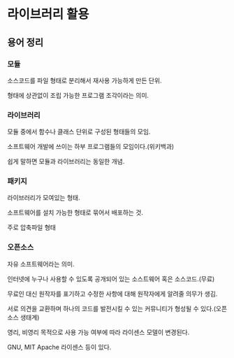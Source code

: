 # 라이브러리 활용

## 용어 정리

### 모듈

소스코드를 파일 형태로 분리해서 재사용 가능하게 만든 단위.

형태에 상관없이 조립 가능한 프로그램 조각이라는 의미.

### 라이브러리

모듈 중에서 함수나 클래스 단위로 구성된 형태들의 모임.

소프트웨어 개발에 쓰이는 하부 프로그램들의 모임이다.(위키백과)

쉽게 말하면 모듈과 라이브러리는 동일한 개념.


### 패키지

라이브러리가 모여있는 형태.

소프트웨어를 설치 가능한 형태로 묶어서 배포하는 것.

주로 압축파일 형태

### 오픈소스

자유 소프트웨어라는 의미.

인터넷에 누구나 사용할 수 있도록 공개되어 있는 소스트웨어 혹은 소스코드.(무료)

무료인 대신 원작자를 표기하고 수정한 사항에 대해 원작자에게 알려줄 의무가 생김.

서로 의견을 교환하며 하나의 코드를 발전시킬 수 있는 커뮤니티가 형성될 수 있다.(오픈소스 생태계)

영리, 비영리 목적으로 사용 가능 여부에 따라 라이센스 모델이 변경된다.

GNU, MIT Apache 라이센스 등이 있다.




